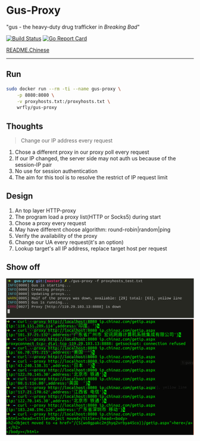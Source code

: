 # Gus-Proxy

"gus - the heavy-duty drug trafficker in *Breaking Bad*"

[![Build Status](https://travis-ci.org/wrfly/gus-proxy.svg?branch=master)](https://travis-ci.org/wrfly/gus-proxy)
[![Go Report Card](https://goreportcard.com/badge/github.com/wrfly/gus-proxy)](https://goreportcard.com/report/github.com/wrfly/gus-proxy)

[README.Chinese](README.md)

---

## Run

```bash
sudo docker run --rm -ti --name gus-proxy \
    -p 8080:8080 \
    -v proxyhosts.txt:/proxyhosts.txt \
    wrfly/gus-proxy
```

## Thoughts

> Change our IP address every request

1. Chose a different proxy in our proxy poll every request
1. If our IP changed, the server side may not auth us because of the session-IP pair
1. No use for session authentication
1. The aim for this tool is to resolve the restrict of IP request limit

## Design

1. An top layer HTTP-proxy
1. The program load a proxy list(HTTP or Socks5) during start
1. Chose a proxy every request
1. May have different choose algorithm: round-robin|random|ping
1. Verify the availability of the proxy
1. Change our UA every request(it's an option)
1. Lookup target's all IP address, replace target host per request

## Show off

![Gus-Running](img/gus-run.png)
![Curl-test](img/gus-curl.png)
